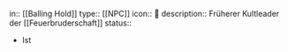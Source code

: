 in:: [[Balling Hold]]
type:: [[NPC]]
icon:: 👤
description:: Früherer Kultleader der [[Feuerbruderschaft]] 
status::

- Ist